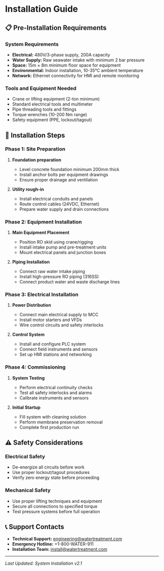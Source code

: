 # Installation Guide

## 📋 Pre-Installation Requirements

### System Requirements
- **Electrical:** 480V/3-phase supply, 200A capacity
- **Water Supply:** Raw seawater intake with minimum 2 bar pressure
- **Space:** 15m × 8m minimum floor space for equipment
- **Environmental:** Indoor installation, 10-35°C ambient temperature
- **Network:** Ethernet connectivity for HMI and remote monitoring

### Tools and Equipment Needed
- Crane or lifting equipment (2-ton minimum)
- Standard electrical tools and multimeter
- Pipe threading tools and fittings
- Torque wrenches (10-200 Nm range)
- Safety equipment (PPE, lockout/tagout)

## 🔧 Installation Steps

### Phase 1: Site Preparation
1. **Foundation preparation**
   - Level concrete foundation minimum 200mm thick
   - Install anchor bolts per equipment drawings
   - Ensure proper drainage and ventilation

2. **Utility rough-in**
   - Install electrical conduits and panels
   - Route control cables (24VDC, Ethernet)
   - Prepare water supply and drain connections

### Phase 2: Equipment Installation
1. **Main Equipment Placement**
   - Position RO skid using crane/rigging
   - Install intake pump and pre-treatment units
   - Mount electrical panels and junction boxes

2. **Piping Installation**
   - Connect raw water intake piping
   - Install high-pressure RO piping (316SS)
   - Connect product water and waste discharge lines

### Phase 3: Electrical Installation
1. **Power Distribution**
   - Connect main electrical supply to MCC
   - Install motor starters and VFDs
   - Wire control circuits and safety interlocks

2. **Control System**
   - Install and configure PLC system
   - Connect field instruments and sensors
   - Set up HMI stations and networking

### Phase 4: Commissioning
1. **System Testing**
   - Perform electrical continuity checks
   - Test all safety interlocks and alarms
   - Calibrate instruments and sensors

2. **Initial Startup**
   - Fill system with cleaning solution
   - Perform membrane preservation removal
   - Complete first production run

## ⚠️ Safety Considerations

### Electrical Safety
- De-energize all circuits before work
- Use proper lockout/tagout procedures
- Verify zero energy state before proceeding

### Mechanical Safety
- Use proper lifting techniques and equipment
- Secure all connections to specified torque
- Test pressure systems before full operation

## 📞 Support Contacts

- **Technical Support:** engineering@watertreatment.com
- **Emergency Hotline:** +1-800-WATER-911
- **Installation Team:** install@watertreatment.com

---
*Last Updated: System Installation v2.1*
